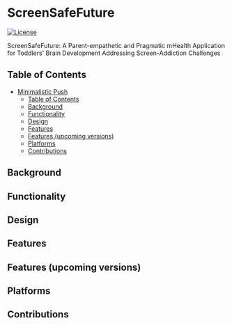 # ScreenSafeFuture
[![License](https://img.shields.io/badge/License-Apache_2.0-blue.svg)](https://opensource.org/licenses/Apache-2.0)

ScreenSafeFuture: A Parent-empathetic and Pragmatic mHealth Application for Toddlers' Brain Development Addressing Screen-Addiction Challenges


## Table of Contents
- [Minimalistic Push](#minimalistic-push)
  - [Table of Contents](#table-of-contents)
  - [Background](#background)
  - [Functionality](#functionality)
  - [Design](#design)
  - [Features](#features)
  - [Features (upcoming versions)](#features-upcoming-versions)
  - [Platforms](#platforms)
  - [Contributions](#contributions)

## Background


## Functionality


## Design


## Features


## Features (upcoming versions)


## Platforms


## Contributions


